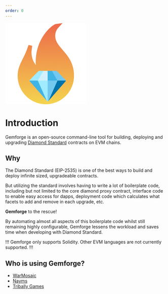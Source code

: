 ```yaml
---
order: 0
---
```


![](static/logo.png)

# Introduction

Gemforge is an open-source command-line tool for building, deploying and upgrading [Diamond Standard](https://eips.ethereum.org/EIPS/eip-2535) contracts on EVM chains.

## Why

The Diamond Standard (EIP-2535) is one of the best ways to build and deploy infinite sized, upgradeable contracts.

But utilizing the standard involves having to write a lot of boilerplate code, including but not limited to the core diamond proxy contract, interface code to enable easy access for dapps, deployment code which calculates what facets to add and remove in each upgrade, etc.

**Gemforge** to the rescue!

By automating almost all aspects of this boilerplate code whilst still remaining highly configurable, Gemforge lessens the workload and saves time when developing with Diamond Standard.

!!!
Gemforge only supports Solidity. Other EVM languages are not currently supported.
!!!

## Who is using Gemforge?

* [WarMosaic](https://github.com/WarMosaic/contracts)
* [Nayms](https://github.com/nayms/contracts-v3)
* [Tribally Games](https://github.com/Tribally-Games/contracts)
